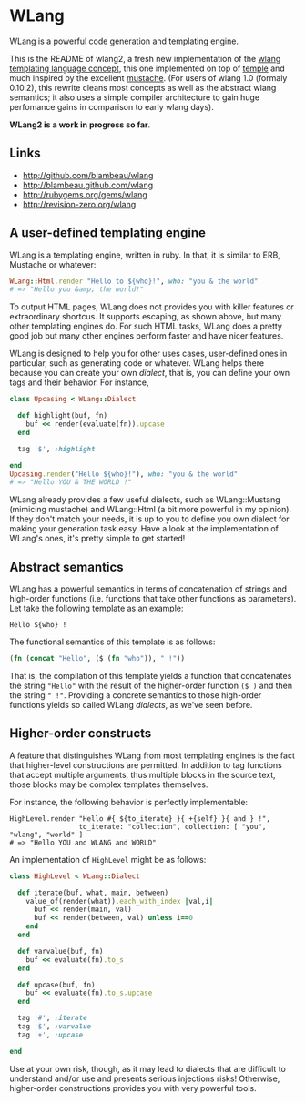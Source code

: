 # WLang

WLang is a powerful code generation and templating engine.

This is the README of wlang2, a fresh new implementation of the [wlang templating language concept](http://revision-zero.org/wlang), this one implemented on top of [temple](https://github.com/judofyr/temple) and much inspired by the excellent [mustache](http://mustache.github.com/). (For users of wlang 1.0 (formaly 0.10.2), this rewrite cleans most concepts as well as the abstract wlang semantics; it also uses a simple compiler architecture to gain huge perfomance gains in comparison to early wlang days).

**WLang2 is a work in progress so far**.

## Links

* http://github.com/blambeau/wlang
* http://blambeau.github.com/wlang
* http://rubygems.org/gems/wlang
* http://revision-zero.org/wlang

## A user-defined templating engine

WLang is a templating engine, written in ruby. In that, it is similar to ERB, Mustache or whatever:

```ruby
WLang::Html.render "Hello to ${who}!", who: "you & the world"
# => "Hello you &amp; the world!"
```

To output HTML pages, WLang does not provides you with killer features or extraordinary shortcus. It supports escaping, as shown above, but many other templating engines do. For such HTML tasks, WLang does a pretty good job but many other engines perform faster and have nicer features.

WLang is designed to help you for other uses cases, user-defined ones in particular, such as generating code or whatever. WLang helps there because you can create your own _dialect_, that is, you can define your own tags and their behavior. For instance,

```ruby
class Upcasing < WLang::Dialect

  def highlight(buf, fn)
    buf << render(evaluate(fn)).upcase
  end

  tag '$', :highlight

end
Upcasing.render("Hello ${who}!"), who: "you & the world"
# => "Hello YOU & THE WORLD !"
```

WLang already provides a few useful dialects, such as WLang::Mustang (mimicing mustache) and WLang::Html (a bit more powerful in my opinion). If they don't match your needs, it is up to you to define you own dialect for making your generation task easy. Have a look at the implementation of WLang's ones, it's pretty simple to get started!

## Abstract semantics

WLang has a powerful semantics in terms of concatenation of strings and high-order functions (i.e. functions that take other functions as parameters). Let take the following template as an example:

```
Hello ${who} !
```

The functional semantics of this template is as follows:

```clojure
(fn (concat "Hello", ($ (fn "who")), " !"))
```

That is, the compilation of this template yields a function that concatenates the
string `"Hello"` with the result of the higher-order function `($ )` and then the
string `" !"`. Providing a concrete semantics to those high-order functions yields 
so called WLang _dialects_, as we've seen before.

## Higher-order constructs

A feature that distinguishes WLang from most templating engines is the fact that higher-level constructions are permitted. In addition to tag functions that accept multiple arguments, thus multiple blocks in the source text, those blocks may be complex templates themselves.

For instance, the following behavior is perfectly implementable:

```
HighLevel.render "Hello #{ ${to_iterate} }{ +{self} }{ and } !",
                 to_iterate: "collection", collection: [ "you", "wlang", "world" ]
# => "Hello YOU and WLANG and WORLD"
```

An implementation of `HighLevel` might be as follows:

```ruby
class HighLevel < WLang::Dialect

  def iterate(buf, what, main, between)
    value_of(render(what)).each_with_index |val,i|
      buf << render(main, val)
      buf << render(between, val) unless i==0
    end
  end

  def varvalue(buf, fn)
    buf << evaluate(fn).to_s
  end

  def upcase(buf, fn)
    buf << evaluate(fn).to_s.upcase
  end

  tag '#', :iterate
  tag '$', :varvalue
  tag '+', :upcase

end
```

Use at your own risk, though, as it may lead to dialects that are difficult to understand and/or use and presents serious injections risks! Otherwise, higher-order constructions provides you with very powerful tools.
